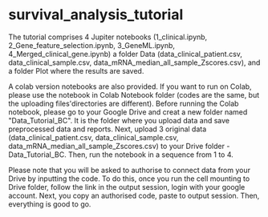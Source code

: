 # survival_analysis_tutorial
The tutorial comprises 4 Jupiter notebooks (1_clinical.ipynb, 2_Gene_feature_selection.ipynb, 3_GeneML.ipynb, 4_Merged_clinical_gene.ipynb) a folder Data (data_clinical_patient.csv, data_clinical_sample.csv, data_mRNA_median_all_sample_Zscores.csv), and a folder Plot where the results are saved.

A colab version notebooks are also provided. If you want to run on Colab, please use the notebook in Colab Notebook folder (codes are the same,
but the uploading files'directories are different). Before running the Colab notebook, please go to your Google Drive
and creat a new folder named "Data_Tutorial_BC". It is the folder where you upload data and save preprocessed data and reports.
Next, upload 3 original data (data_clinical_patient.csv, data_clinical_sample.csv, data_mRNA_median_all_sample_Zscores.csv)
to your Drive folder - Data_Tutorial_BC. Then, run the notebook in a sequence from 1 to 4. 

Please note that you will be asked to authorise to connect data from your Drive by inputting the code. 
To do this, once you run the cell mounting to Drive folder, follow the link in the output session, 
login with your google account. Next, you copy an authorised code, paste to output session. Then, everything is good to go.

